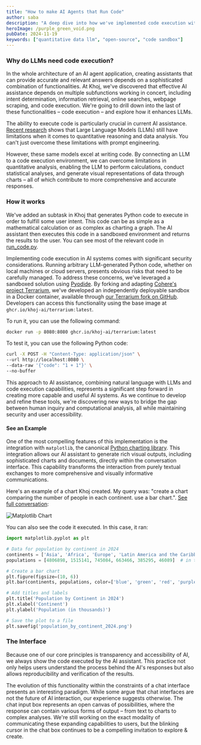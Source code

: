 ```yaml
---
title: "How to make AI Agents that Run Code"
author: saba
description: "A deep dive into how we've implemented code execution with AI agents at Khoj, and the implications for creating more capable, reliable agents."
heroImage: /purple_green_void.png
pubDate: 2024-11-19
keywords: ["quantitative data llm", "open-source", "code sandbox"]
---
```


### Why do LLMs need code execution?
In the whole architecture of an AI agent application, creating assistants that can provide accurate and relevant answers depends on a sophisticated combination of functionalities. At Khoj, we've discovered that effective AI assistance depends on multiple subfunctions working in concert, including intent determination, information retrieval, online searches, webpage scraping, and code execution. We're going to drill down into the last of these functionalities – code execution – and explore how it enhances LLMs.

The ability to execute code is particularly crucial in current AI assistance. [Recent research](https://arxiv.org/html/2402.17644v2) shows that Large Language Models (LLMs) still have limitations when it comes to quantitative reasoning and data analysis. You can't just overcome these limitations with prompt engineering.

However, these same models excel at writing code. By connecting an LLM to a code execution environment, we can overcome limitations in quantitative analysis, enabling the LLM to perform calculations, conduct statistical analyses, and generate visual representations of data through charts – all of which contribute to more comprehensive and accurate responses.

### How it works

We've added an subtask in Khoj that generates Python code to execute in order to fulfill some user intent. This code can be as simple as a mathematical calculation or as complex as charting a graph. The AI assistant then executes this code in a sandboxed environment and returns the results to the user. You can see most of the relevant code in [run_code.py](https://github.com/khoj-ai/khoj/blob/master/src/khoj/processor/tools/run_code.py).

Implementing code execution in AI systems comes with significant security considerations. Running arbitrary LLM-generated Python code, whether on local machines or cloud servers, presents obvious risks that need to be carefully managed. To address these concerns, we've leveraged a sandboxed solution using [Pyodide](https://pyodide.org/). By forking and adapting [Cohere's project Terrarium](https://github.com/cohere-ai/cohere-terrarium), we've developed an independently deployable sandbox in a Docker container, available through [our Terrarium fork on GitHub](https://github.com/khoj-ai/terrarium). Developers can access this functionality using the base image at `ghcr.io/khoj-ai/terrarium:latest`.

To run it, you can use the following command:

```bash
docker run -p 8080:8080 ghcr.io/khoj-ai/terrarium:latest
```

To test it, you can use the following Python code:

```bash
curl -X POST -H "Content-Type: application/json" \
--url http://localhost:8080 \
--data-raw '{"code": "1 + 1"}' \
--no-buffer
```

This approach to AI assistance, combining natural language with LLMs and code execution capabilities, represents a significant step forward in creating more capable and useful AI systems. As we continue to develop and refine these tools, we're discovering new ways to bridge the gap between human inquiry and computational analysis, all while maintaining security and user accessibility.


#### See an Example

One of the most compelling features of this implementation is the integration with `matplotlib`, the canonical [Python charting library](https://matplotlib.org/). This integration allows our AI assistant to generate rich visual outputs, including sophisticated charts and documents, directly within the conversation interface. This capability transforms the interaction from purely textual exchanges to more comprehensive and visually informative communications.

Here's an example of a chart Khoj created. My query was: "create a chart comparing the number of people in each continent. use a bar chart.". [See full conversation](http://app.khoj.dev/share/chat/creating-a-bar-chart-of-population-by-continent/):

![Matplotlib Chart](/population_by_continent_2024.png)

You can also see the code it executed. In this case, it ran:

```python
import matplotlib.pyplot as plt

# Data for population by continent in 2024
continents = ['Asia', 'Africa', 'Europe', 'Latin America and the Caribbean', 'Northern America', 'Oceania']
populations = [4806898, 1515141, 745084, 663466, 385295, 46089]  # in thousands

# Create a bar chart
plt.figure(figsize=(10, 6))
plt.bar(continents, populations, color=['blue', 'green', 'red', 'purple', 'orange', 'brown'])

# Add titles and labels
plt.title('Population by Continent in 2024')
plt.xlabel('Continent')
plt.ylabel('Population (in thousands)')

# Save the plot to a file
plt.savefig('population_by_continent_2024.png')
```

### The Interface

Because one of our core principles is transparency and accessibility of AI, we always show the code executed by the AI assistant. This practice not only helps users understand the process behind the AI's responses but also allows reproducibility and verification of the results.

The evolution of this functionality within the constraints of a chat interface presents an interesting paradigm. While some argue that chat interfaces are not the future of AI interaction, our experience suggests otherwise. The chat input box represents an open canvas of possibilities, where the response can contain various forms of output – from text to charts to complex analyses. We're still working on the exact modality of communicating these expanding capabilities to users, but the blinking cursor in the chat box continues to be a compelling invitation to explore & create.
